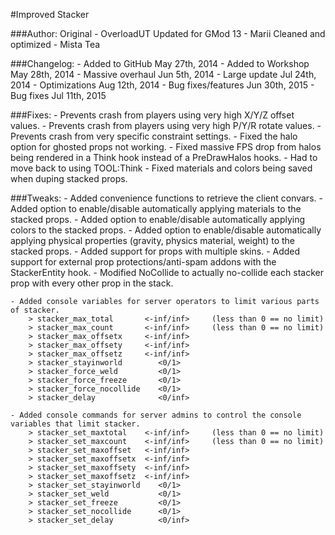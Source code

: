 #Improved Stacker

###Author:
	Original              - OverloadUT
	Updated for GMod 13   - Marii
	Cleaned and optimized - Mista Tea
	
###Changelog:
	- Added to GitHub     May 27th, 2014
	- Added to Workshop   May 28th, 2014
	- Massive overhaul    Jun  5th, 2014
	- Large update        Jul 24th, 2014
	- Optimizations       Aug 12th, 2014
	- Bug fixes/features  Jun 30th, 2015
	- Bug fixes           Jul 11th, 2015

###Fixes:
	- Prevents crash from players using very high X/Y/Z offset values.
	- Prevents crash from players using very high P/Y/R rotate values.
	- Prevents crash from very specific constraint settings.
	- Fixed the halo option for ghosted props not working.
	- Fixed massive FPS drop from halos being rendered in a Think hook instead of a PreDrawHalos hooks.
		- Had to move back to using TOOL:Think
	- Fixed materials and colors being saved when duping stacked props.
	
###Tweaks:
	- Added convenience functions to retrieve the client convars.
	- Added option to enable/disable automatically applying materials to the stacked props.
	- Added option to enable/disable automatically applying colors to the stacked props.
	- Added option to enable/disable automatically applying physical properties (gravity, physics material, weight) to the stacked props.
	- Added support for props with multiple skins.
	- Added support for external prop protections/anti-spam addons with the StackerEntity hook.
	- Modified NoCollide to actually no-collide each stacker prop with every other prop in the stack.
	
	- Added console variables for server operators to limit various parts of stacker.
		> stacker_max_total       <-inf/inf>     (less than 0 == no limit)
		> stacker_max_count       <-inf/inf>     (less than 0 == no limit)
		> stacker_max_offsetx     <-inf/inf>
		> stacker_max_offsety     <-inf/inf>
		> stacker_max_offsetz     <-inf/inf>
		> stacker_stayinworld        <0/1>
		> stacker_force_weld         <0/1>
		> stacker_force_freeze       <0/1>
		> stacker_force_nocollide    <0/1>
		> stacker_delay              <0/inf>

	- Added console commands for server admins to control the console variables that limit stacker.
		> stacker_set_maxtotal    <-inf/inf>     (less than 0 == no limit)
		> stacker_set_maxcount    <-inf/inf>     (less than 0 == no limit)
		> stacker_set_maxoffset   <-inf/inf>
		> stacker_set_maxoffsetx  <-inf/inf>
		> stacker_set_maxoffsety  <-inf/inf>
		> stacker_set_maxoffsetz  <-inf/inf>
		> stacker_set_stayinworld    <0/1>
		> stacker_set_weld           <0/1>
		> stacker_set_freeze         <0/1>
		> stacker_set_nocollide      <0/1>
		> stacker_set_delay          <0/inf>
